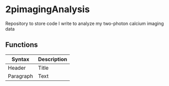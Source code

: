 # 2pimagingAnalysis
Repository to store code I write to analyze my two-photon calcium imaging data

## Functions

| Syntax      | Description |
| ----------- | ----------- |
| Header      | Title       |
| Paragraph   | Text        |

